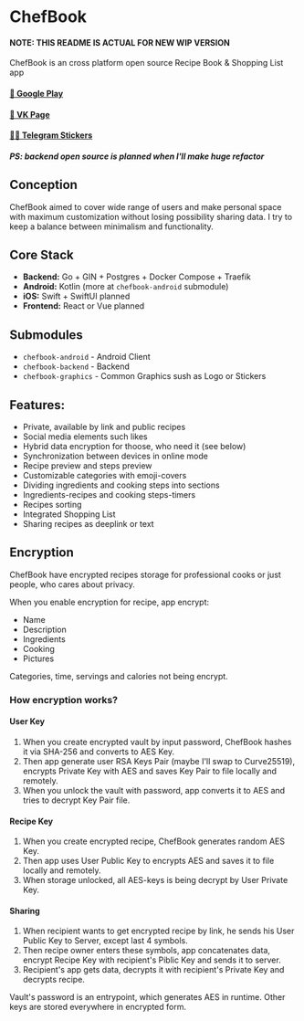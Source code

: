 # ChefBook
#### NOTE: THIS README IS ACTUAL FOR NEW WIP VERSION

ChefBook is an cross platform open source Recipe Book & Shopping List app
#### [📱 Google Play](https://play.google.com/store/apps/details?id=com.cactusknights.chefbook)
#### [📙 VK Page](https://vk.com/chefbook)
#### [👨‍🍳 Telegram Stickers](https://t.me/addstickers/chefbook)
##### PS: backend open source is planned when I'll make huge refactor
## Conception
ChefBook aimed to cover wide range of users and make personal space with maximum customization without losing possibility sharing data. I try to keep a balance between minimalism and functionality.

## Core Stack
* **Backend:** Go + GIN + Postgres + Docker Compose + Traefik
* **Android:** Kotlin (more at `chefbook-android` submodule)
* **iOS:** Swift + SwiftUI planned
* **Frontend:** React or Vue planned

## Submodules
* `chefbook-android` - Android Client
* `chefbook-backend` - Backend
* `chefbook-graphics` - Common Graphics sush as Logo or Stickers

## Features:
* Private, available by link and public recipes
* Social media elements such likes
* Hybrid data encryption for thoose, who need it (see below)
* Synchronization between devices in online mode
* Recipe preview and steps preview
* Customizable categories with emoji-covers
* Dividing ingredients and cooking steps into sections
* Ingredients-recipes and cooking steps-timers
* Recipes sorting
* Integrated Shopping List
* Sharing recipes as deeplink or text

## Encryption
ChefBook have encrypted recipes storage for professional cooks or just people, who cares about privacy.

When you enable encryption for recipe, app encrypt:
* Name
* Description
* Ingredients
* Cooking
* Pictures

Categories, time, servings and calories not being encrypt.

### How encryption works?
#### User Key
1. When you create encrypted vault by input password, ChefBook hashes it via SHA-256 and converts to AES Key.
2. Then app generate user RSA Keys Pair (maybe I'll swap to Curve25519), encrypts Private Key with AES and saves Key Pair to file locally and remotely.
3. When you unlock the vault with password, app converts it to AES and tries to decrypt Key Pair file.
#### Recipe Key
1. When you create encrypted recipe, ChefBook generates random AES Key.
2. Then app uses User Public Key to encrypts AES and saves it to file locally and remotely.
3. When storage unlocked, all AES-keys is being decrypt by User Private Key.
#### Sharing
1. When recipient wants to get encrypted recipe by link, he sends his User Public Key to Server, except last 4 symbols.
2. Then recipe owner enters these symbols, app concatenates data, encrypt Recipe Key with recipient's Piblic Key and sends it to server.
3. Recipient's app gets data, decrypts it with recipient's Private Key and decrypts recipe.

Vault's password is an entrypoint, which generates AES in runtime. Other keys are stored everywhere in encrypted form.
